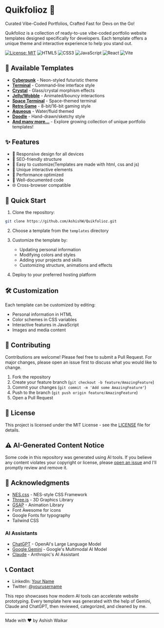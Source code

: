 # Quikfolioz 🚀
Curated Vibe-Coded Portfolios, Crafted Fast for Devs on the Go!

Quikfolioz is a collection of ready-to-use vibe-coded portfolio website templates designed specifically for developers. Each template offers a unique theme and interactive experience to help you stand out.

[![License: MIT](https://img.shields.io/badge/License-MIT-blue.svg)](LICENSE)
![HTML5](https://img.shields.io/badge/HTML5-E34F26?style=flat&logo=html5&logoColor=white)
![CSS3](https://img.shields.io/badge/CSS3-1572B6?style=flat&logo=css3&logoColor=white)
![JavaScript](https://img.shields.io/badge/JavaScript-F7DF1E?style=flat&logo=javascript&logoColor=black)
![React](https://img.shields.io/badge/React-61DAFB?style=flat&logo=react&logoColor=black)
![Vite](https://img.shields.io/badge/Vite-646CFF?style=flat&logo=vite&logoColor=white)

## 🎨 Available Templates

- **[Cyberpunk](templates/cyberpunk_portfolio.html)** - Neon-styled futuristic theme
- **[Terminal](templates/terminal_portfolio.html)** - Command-line interface style
- **[Crystal](templates/crystal_portfolio.html)** - Glass/crystal morphism effects
- **[Jelly/Wobble](templates/Jelly_wobble_portfolio.html)** - Animated/bouncy interactions
- **[Space Terminal](templates/space_terminal_portfolio.html)** - Space-themed terminal
- **[Retro Game](templates/retro_game_portfolio.html)** - 8-bit/16-bit gaming style
- **[Aqueous](templates/Aqueous_portfolio.html)** - Water/fluid themed
- **[Doodle](templates/doodle_portfolio.html)** - Hand-drawn/sketchy style
- **[And many more...](templates/)** - Explore growing collection of unique portfolio templates!

## ✨ Features

- 📱 Responsive design for all devices
- 🎯 SEO-friendly structure
- 🔧 Easy to customize(Templates are made with html, css and js)
- 🎨 Unique interactive elements
- 🚀 Performance optimized
- 📝 Well-documented code
- 🌐 Cross-browser compatible

## 🚀 Quick Start

1. Clone the repository:
```bash
git clone https://github.com/AshishW/Quikfolioz.git
```

2. Choose a template from the `templates` directory

3. Customize the template by:
   - Updating personal information
   - Modifying colors and styles
   - Adding your projects and skills
   - Customizing structure, animations and effects

4. Deploy to your preferred hosting platform

## 🛠️ Customization

Each template can be customized by editing:

- Personal information in HTML
- Color schemes in CSS variables
- Interactive features in JavaScript
- Images and media content

## 🤝 Contributing

Contributions are welcome! Please feel free to submit a Pull Request. For major changes, please open an issue first to discuss what you would like to change.

1. Fork the repository
2. Create your feature branch (`git checkout -b feature/AmazingFeature`)
3. Commit your changes (`git commit -m 'Add some AmazingFeature'`)
4. Push to the branch (`git push origin feature/AmazingFeature`)
5. Open a Pull Request

## 📄 License

This project is licensed under the MIT License - see the [LICENSE](LICENSE) file for details.

## ⚠️ AI-Generated Content Notice

Some code in this repository was generated using AI tools. If you believe any content violates your copyright or license, please [open an issue](https://github.com/AshishW/Quikfolioz/issues) and I'll promptly review and remove it.

## 🙏 Acknowledgments

- [NES.css](https://nostalgic-css.github.io/NES.css/) - NES-style CSS Framework
- [Three.js](https://threejs.org/) - 3D Graphics Library
- [GSAP](https://greensock.com/gsap/) - Animation Library
- Font Awesome for icons
- Google Fonts for typography
- Tailwind CSS

### AI Assistants
- [ChatGPT](https://openai.com/chatgpt) - OpenAI's Large Language Model
- [Google Gemini](https://deepmind.google/technologies/gemini/) - Google's Multimodal AI Model
- [Claude](https://www.anthropic.com/claude) - Anthropic's AI Assistant

## 📞 Contact

- LinkedIn: [Your Name](https://linkedin.com/in/yourusername)
- Twitter: [@yourusername](https://twitter.com/yourusername)


This repo showcases how modern AI tools can accelerate website prototyping. Every template here was generated with the help of Gemini, Claude and ChatGPT, then reviewed, categorized, and cleaned by me.

---
Made with ❤️ by Ashish Waikar
